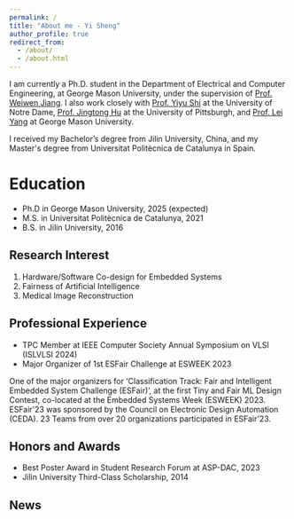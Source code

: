 ```yaml
---
permalink: /
title: "About me - Yi Sheng"
author_profile: true
redirect_from: 
  - /about/
  - /about.html
---
```

I am currently a Ph.D. student in the Department of Electrical and Computer Engineering, at George Mason University, under the supervision of [Prof. Weiwen Jiang](https://www.gmu.edu/profiles/wjiang8). I also work closely with [Prof. Yiyu Shi](https://engineering.nd.edu/faculty/yiyu-shi/) at the University of Notre Dame, [Prof. Jingtong Hu](https://sites.pitt.edu/~jthu/) at the University of Pittsburgh, and [Prof. Lei Yang](https://www.gmu.edu/profiles/lyang) at George Mason University.

I received my Bachelor’s degree from Jilin University, China, and my Master's degree from Universitat Politècnica de Catalunya in Spain.

Education
======
* Ph.D in George Mason University, 2025 (expected)
* M.S. in Universitat Politècnica de Catalunya, 2021
* B.S. in Jilin University, 2016

  
Research Interest
------
1. Hardware/Software Co-design for Embedded Systems
2. Fairness of Artificial Intelligence
3. Medical Image Reconstruction

Professional Experience
------
* TPC Member at IEEE Computer Society Annual Symposium on VLSI (ISLVLSI 2024)
* Major Organizer of 1st ESFair Challenge at ESWEEK 2023  
  
 One of the major organizers for ‘Classification Track: Fair and Intelligent Embedded System Challenge
(ESFair)’, at the first Tiny and Fair ML Design Contest, co-located at the Embedded Systems Week
(ESWEEK) 2023. ESFair’23 was sponsored by the Council on Electronic Design Automation (CEDA).
23 Teams from over 20 organizations participated in ESFair’23.

Honors and Awards
------
* Best Poster Award in Student Research Forum at ASP-DAC, 2023
* Jilin University Third-Class Scholarship, 2014

News
------
